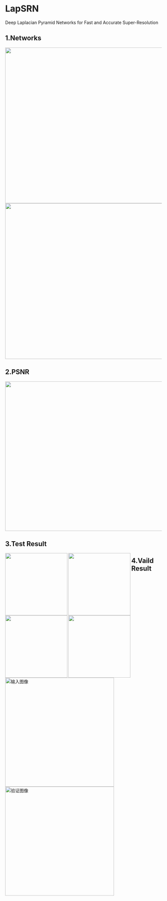 # LapSRN
Deep Laplacian Pyramid Networks for Fast and Accurate Super-Resolution
## 1.Networks
<div>
  <img src="https://github.com/ch135/LapSRN/blob/master/network/1.png" width="900px", height="500px" align="center"/>
  <img src="https://github.com/ch135/LapSRN/blob/master/network/2.png" width="900px", height="500px" align="center"/>
</div>

## 2.PSNR
<div>
  <img src="https://github.com/ch135/LapSRN/blob/master/sample/train/PSNR.png" width="640px" height="480px"/>
</div>

## 3.Test Result
<div>
  <img src="https://github.com/ch135/LapSRN/blob/master/sample/test/test_input0.png" width="200px" height="200px" align="left"/>
  <img src="https://github.com/ch135/LapSRN/blob/master/sample/test/test_output0.png"  width="200px" height="200px" align="left">
  <img src="https://github.com/ch135/LapSRN/blob/master/sample/test/test_input1.png" width="200px" height="200px" align="left"/>
  <img src="https://github.com/ch135/LapSRN/blob/master/sample/test/test_output1.png"  width="200px" height="200px" align="left">
</div>

## 4.Vaild Result
<div>
    <img src="https://github.com/ch135/LapSRN/blob/master/sample/train/train_sample_output.png" width="350px" height="350px" align="left" alt="输入图像"/>
    <img src="https://github.com/ch135/LapSRN/blob/master/sample/train/train_predict_460.png" width="350px" height="350px" align="left" alt="验证图像"/>
</div>
